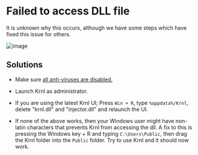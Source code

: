 # Failed to access DLL file
It is unknown why this occurs, although we have some steps which have fixed this issue for others.

![image](https://user-images.githubusercontent.com/57600814/199680683-e1922c90-68d9-4b48-84ef-6ea96467228e.png)

## Solutions
* Make sure [all anti-viruses are disabled.](https://github.com/Krnl-staff/FAQ/blob/main/Set%20up%20KRNL.md#anti-virus-whitelist--disabling-anti-virus)
* Launch Krnl as administrator.
* If you are using the latest Krnl UI; Press `Win + R`, type `%appdata%/Krnl`, delete "krnl.dll" and "injector.dll" and relaunch the UI.

* If none of the above works, then your Windows user might have non-latin characters that prevents Krnl from accessing the dll. A fix to this is pressing the Windows key + R and typing `C:\Users\Public`, then drag the Krnl folder into the `Public` folder. Try to use Krnl and it should now work.

